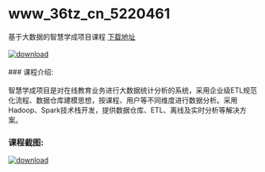 # www_36tz_cn_5220461
基于大数据的智慧学成项目课程
[下载地址](http://www.36tz.cn/article/5220461 "下载地址")
<br/></br>[![download](http://36tz.cn/muke_img/2021_07_1-41-300x191.png "下载地址")](http://www.36tz.cn/article/5220461 "下载地址")
<br/></br>### 课程介绍:<br/></br>智慧学成项目是对在线教育业务进行大数据统计分析的系统，采用企业级ETL规范化流程、数据仓库建模思想，按课程、用户等不同维度进行数据分析。采用Hadoop、Spark技术栈开发，提供数据仓库、ETL、离线及实时分析等解决方案。

### 课程截图:
[![download](http://36tz.cn/muke_img/2021_07_2-40.png "下载地址")](http://www.36tz.cn/article/5220461 "下载地址")
